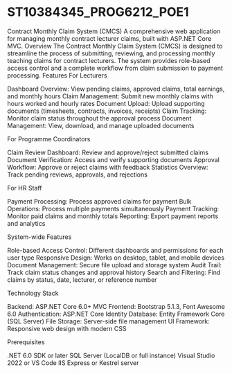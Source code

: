 # ST10384345_PROG6212_POE1
Contract Monthly Claim System (CMCS)
A comprehensive web application for managing monthly contract lecturer claims, built with ASP.NET Core MVC.
Overview
The Contract Monthly Claim System (CMCS) is designed to streamline the process of submitting, reviewing, and processing monthly teaching claims for contract lecturers. The system provides role-based access control and a complete workflow from claim submission to payment processing.
Features
For Lecturers

Dashboard Overview: View pending claims, approved claims, total earnings, and monthly hours
Claim Management: Submit new monthly claims with hours worked and hourly rates
Document Upload: Upload supporting documents (timesheets, contracts, invoices, receipts)
Claim Tracking: Monitor claim status throughout the approval process
Document Management: View, download, and manage uploaded documents

For Programme Coordinators

Claim Review Dashboard: Review and approve/reject submitted claims
Document Verification: Access and verify supporting documents
Approval Workflow: Approve or reject claims with feedback
Statistics Overview: Track pending reviews, approvals, and rejections

For HR Staff

Payment Processing: Process approved claims for payment
Bulk Operations: Process multiple payments simultaneously
Payment Tracking: Monitor paid claims and monthly totals
Reporting: Export payment reports and analytics

System-wide Features

Role-based Access Control: Different dashboards and permissions for each user type
Responsive Design: Works on desktop, tablet, and mobile devices
Document Management: Secure file upload and storage system
Audit Trail: Track claim status changes and approval history
Search and Filtering: Find claims by status, date, lecturer, or reference number

Technology Stack

Backend: ASP.NET Core 6.0+ MVC
Frontend: Bootstrap 5.1.3, Font Awesome 6.0
Authentication: ASP.NET Core Identity
Database: Entity Framework Core (SQL Server)
File Storage: Server-side file management
UI Framework: Responsive web design with modern CSS

Prerequisites

.NET 6.0 SDK or later
SQL Server (LocalDB or full instance)
Visual Studio 2022 or VS Code
IIS Express or Kestrel server
